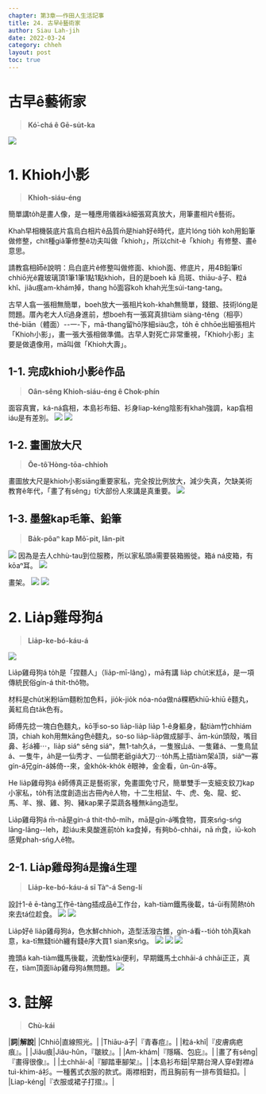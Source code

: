```yaml
---
chapter: 第3章——作田人生活記事
title: 24. 古早ê藝術家
author: Siau Lah-jih
date: 2022-03-24
category: chheh
layout: post
toc: true
---
```


# 古早ê藝術家
> **Kó͘-chá ê Gē-su̍t-ka**

![](../too5/17/17-4-7抾小影.jpg)

# 1. Khioh小影
> **Khioh-siáu-éng**

簡單講to̍h是畫人像，是一種應用儀器kā細張寫真放大，用筆畫相片ê藝術。

Khah早相機裝底片翕烏白相片ê品質m̄是hiah好ê時代，底片lóng tio̍h koh用鉛筆做修整，chit種giâ筆修整ê功夫叫做「khioh」，所以chit-ê「khioh」有修整、畫ê意思。

請教翕相師ê說明：烏白底片ê修整叫做修面、khioh面、修底片，用4B鉛筆tī chhiō光ê霧玻璃頂1筆1筆1點1點khioh，目的是boeh kā 烏斑、thiāu-á子、粒á khî、jiâu痕am-khám掉，thang hō͘面容koh khah光生súi-tang-tang。

古早人翕一張相無簡單，boeh放大一張相片koh-khah無簡單，錢銀、技術lóng是問題。厝內老大人tī過身進前，想boeh有一張寫真排tiàm siàng-têng（相亭）thé-biān（體面）--一-下，mā-thang留hō͘序細siàu念，to̍h ē chhōe出細張相片「Khioh小影」，畫一張大張相做準備。古早人對死亡非常重視，「Khioh小影」主要是做遺像用，mā叫做「Khioh大壽」。

## 1-1. 完成khioh小影ê作品
> **Oân-sêng Khioh-siáu-éng ê Chok-phín**

面容真實，ká-ná翕相，本島衫布鈕、衫身liap-kéng陰影有khah強調，kap翕相iáu是有差別。
![](../too5/17/17-4-1抾小影.jpg)
![](../too5/17/17-4-3抾小影.jpg)

## 1-2. 畫圖放大尺
> **Ōe-tô͘ Hòng-tōa-chhioh**

畫圖放大尺是khioh小影siāng重要家私，完全按比例放大，減少失真，欠缺美術教育ê年代，「畫了有sêng」tī大部份人來講是真重要。
![](../too5/17/17-4-2抾小影.jpg)


## 1-3. 墨盤kap毛筆、鉛筆
> **Ba̍k-pôaⁿ kap Mô͘-pit, Iân-pit**

![](../too5/17/17-4-4抾小影.jpg)
因為是去人chhù-tau到位服務，所以家私頭á需要裝箱搬徙。箱á ná皮箱，有kōaⁿ耳。
![](../too5/17/17-4-5抾小影.jpg)

畫架。
![](../too5/17/17-4-6抾小影.jpg)
![](../too5/17/17-4-7抾小影.jpg)

# 2. Lia̍p雞母狗á
> **Lia̍p-ke-bó-káu-á**

![](../too5/17/17-22-2捏雞母狗仔.jpg)

Lia̍p雞母狗á to̍h是「捏麵人」（lia̍p-mī-lâng），mā有講 lia̍p chu̍t米尪á，是一項傳統民俗gín-á thit-thô物。

材料是chu̍t米粉lām麵粉加色料，jio̍k-jio̍k nóa-nóa做ná粿粞khiū-khiū ê麵丸，黃紅烏白ta̍k色有。

師傅先捻一塊白色麵丸，kō͘手so-so lia̍p-lia̍p lia̍p 1-ê身軀身，黏tiàm竹chhiám頂，chiah koh用無kāng色ê麵丸，so-so lia̍p-lia̍p做成腳手、ām-kún頭殼，嘴目鼻、衫á褲⋯，lia̍p siáⁿ sêng siáⁿ，無1-tah久á，一隻猴山á、一隻雞á、一隻鳥鼠á、一隻牛，a̍h是一仙秀才、一仙關老爺giâ大刀⋯to̍h馬上插tiàm架á頂，siâⁿ一寡gín-á兄gín-á姊倚--來，金kho̍k-kho̍k ê眼神，金金看，ûn-ûn-á等。

He lia̍p雞母狗á ê師傅真正是藝術家，免畫圖免寸尺，簡單雙手一支細支鉸刀kap小家私，to̍h有法度創造出古冊內ê人物，十二生相鼠、牛、虎、兔、龍、蛇、馬、羊、猴、雞、狗、豬kap果子菜蔬各種無kāng造型。

Lia̍p雞母狗á m̄-nā是gín-á thit-thô-mi̍h，mā是gín-á嘴食物，買來sńg-sńg lāng-lāng--leh，趁iáu未臭酸進前to̍h ka食掉，有夠bô-chhái，nā m̄食，iū-koh感覺phah-sńg人ê物。

## 2-1. Lia̍p雞母狗á是擔á生理
> **Lia̍p-ke-bó-káu-á sī Tàⁿ-á Seng-lí**

設計1-ê ē-tàng工作ē-tàng插成品ê工作台，kah-tiàm鐵馬後載，tá-ūi有鬧熱to̍h來去tá位趁食。
![](../too5/17/17-22-1捏雞母狗仔.jpg)
![](../too5/17/17-22-3捏雞母狗仔.jpg)

Lia̍p好ê lia̍p雞母狗á，色水鮮chhioh，造型活潑古錐，gín-á看--tio̍h to̍h真kah意，ka-tī無錢tio̍h纏有錢ê序大買1 sian來sńg。
![](../too5/17/17-22-4捏雞母狗仔.jpg)
![](../too5/17/17-22-5捏雞母狗仔.jpg)
![](../too5/17/17-22-6捏雞母狗仔.jpg)

擔頭á kah-tiàm鐵馬後載，流動性kài便利，早期鐵馬土chhāi-á chhāi正正，真在，tiàm頂面lia̍p雞母狗á無問題。
![](../too5/17/17-22-7捏雞母狗仔.jpg)

# 3. 註解
> **Chù-kái**

|**詞**|**解說**|
|Chhiō|直線照光。|
|Thiāu-á子|『青春痘』。|
|粒á-khî|『皮膚病疤痕』。|
|Jiâu痕|Jiâu-hûn，『皺紋』。|
|Am-khám|『隱瞞、包庇』。|
|畫了有sêng|『畫得很像』。|
|土chhāi-á|『腳踏車腳架』。|
|本島衫布鈕|早期台灣人穿ê對襟á tuì-khim-á衫。一種舊式衣服的款式。兩襟相對，而且胸前有一排布質鈕扣。|
|Liap-kéng|『衣服或裙子打摺』。|

